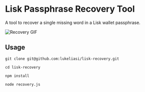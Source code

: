 # Lisk Passphrase Recovery Tool
A tool to recover a single missing word in a Lisk wallet passphrase.

![Recovery GIF](https://media.giphy.com/media/26Ff2liucaC2gkcKc/giphy.gif)

## Usage
``git clone git@github.com:lukeliasi/lisk-recovery.git``

``cd lisk-recovery``

``npm install``

``node recovery.js``
